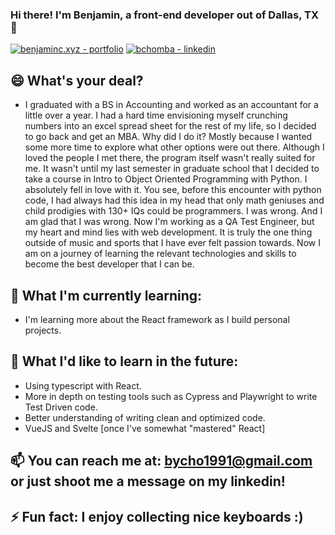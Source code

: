 ### Hi there! I'm Benjamin, a front-end developer out of Dallas, TX 👋

[![benjaminc.xyz - portfolio](https://img.shields.io/badge/benjaminc.xyz-portfolio-2ea44f?style=for-the-badge)](https://benjaminc.xyz)
[![bchomba - linkedin](https://img.shields.io/badge/bchomba-linkedin-0A66C2?style=for-the-badge)](https://www.linkedin.com/in/bchomba/)

## 😄 What's your deal?
- I graduated with a BS in Accounting and worked as an accountant for a little over a year. I had a hard time envisioning myself crunching numbers into an excel spread sheet for the rest of my life, so I decided to go back and get an MBA. Why did I do it? Mostly because I wanted some more time to explore what other options were out there. Although I loved the people I met there, the program itself wasn't really suited for me. It wasn't until my last semester in graduate school that I decided to take a course in Intro to Object Oriented Programming with Python. I absolutely fell in love with it. You see, before this encounter with python code, I had always had this idea in my head that only math geniuses and child prodigies with 130+ IQs could be programmers. I was wrong. And I am glad that I was wrong. Now I'm working as a QA Test Engineer, but my heart and mind lies with web development. It is truly the one thing outside of music and sports that I have ever felt passion towards. Now I am on a journey of learning the relevant technologies and skills to become the best developer that I can be.

## 🔭 What I'm currently learning:
- I'm learning more about the React framework as I build personal projects.

## 🌱 What I'd like to learn in the future:
- Using typescript with React.
- More in depth on testing tools such as Cypress and Playwright to write Test Driven code.
- Better understanding of writing clean and optimized code.
- VueJS and Svelte [once I've somewhat "mastered" React]

## 📫 You can reach me at: bycho1991@gmail.com or just shoot me a message on my linkedin!


## ⚡ Fun fact: I enjoy collecting nice keyboards :)

<!--
**bycho91/bycho91** is a ✨ _special_ ✨ repository because its `README.md` (this file) appears on your GitHub profile.

Here are some ideas to get you started:

- 🔭 I’m currently working on ...
- 🌱 I’m currently learning ...
- 👯 I’m looking to collaborate on ...
- 🤔 I’m looking for help with ...
- 💬 Ask me about ...
- 📫 How to reach me: ...
- 😄 Pronouns: ...
- ⚡ Fun fact: ...
-->
